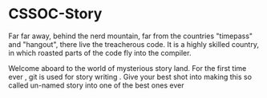 # CSSOC-Story 
Far far away, behind the nerd mountain, far from the countries "timepass" and "hangout", there live the treacherous code. It is a highly skilled country, in which roasted parts of the code fly into the compiler. 

Welcome aboard to the world of mysterious story land. For the first time ever , git is used for story writing . Give your best shot into making this so called un-named story into one of the best ones ever
